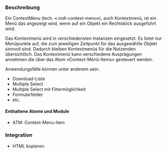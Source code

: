 ### Beschreibung
Ein ContextMenu (tech. «.mdl-context-menu»), auch Kontextmenü, ist ein Menü das angezeigt wird, wenn auf ein Objekt ein Rechtsklick ausgeführt wird. 

Das Kontextmenü wird in verschiedensten Instanzen eingesetzt. Es listet nur Menüpunkte auf, die zum jeweiligen Zeitpunkt für das ausgewählte Objekt sinnvoll sind. Dadurch bleiben Kontextmenüs für die Nutzenden übersichtlich. Das Kontextmenü kann verschiedene Ausprägungen annehmen die über das Atom «Context-Menü-Items» gesteuert werden.

Anwendungsfälle können unter anderem sein:
- Download-Liste
- Multiple Select
- Multiple Select mit Filtermöglichkeit
- Formularfelder
- etc.

#### Enthaltene Atome und Module
* ATM: Context-Menu-Item

### Integration
* HTML kopieren.
